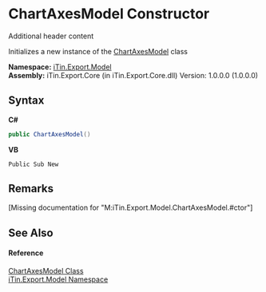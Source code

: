 # ChartAxesModel Constructor 
Additional header content 

Initializes a new instance of the <a href="T_iTin_Export_Model_ChartAxesModel">ChartAxesModel</a> class

**Namespace:**&nbsp;<a href="N_iTin_Export_Model">iTin.Export.Model</a><br />**Assembly:**&nbsp;iTin.Export.Core (in iTin.Export.Core.dll) Version: 1.0.0.0 (1.0.0.0)

## Syntax

**C#**<br />
``` C#
public ChartAxesModel()
```

**VB**<br />
``` VB
Public Sub New
```


## Remarks
\[Missing <remarks> documentation for "M:iTin.Export.Model.ChartAxesModel.#ctor"\]

## See Also


#### Reference
<a href="T_iTin_Export_Model_ChartAxesModel">ChartAxesModel Class</a><br /><a href="N_iTin_Export_Model">iTin.Export.Model Namespace</a><br />